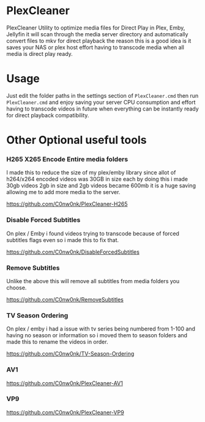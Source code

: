 # PlexCleaner

PlexCleaner Utility to optimize media files for Direct Play in Plex, Emby, Jellyfin it will scan through the media server directory and automatically convert files to mkv for direct playback the reason this is a good idea is it saves your NAS or plex host effort having to transcode media when all media is direct play ready.

# Usage

Just edit the folder paths in the settings section of `PlexCleaner.cmd` then run `PlexCleaner.cmd` and enjoy saving your server CPU consumption and effort having to transcode videos in future when everything can be instantly ready for direct playback compatibility.



# Other Optional useful tools

### H265 X265 Encode Entire media folders

I made this to reduce the size of my plex/emby library since allot of h264/x264 encoded videos was 30GB in size each by doing this i made 30gb videos 2gb in size and 2gb videos became 600mb it is a huge saving allowing me to add more media to the server.

https://github.com/C0nw0nk/PlexCleaner-H265

### Disable Forced Subtitles

On plex / Emby i found videos trying to transcode because of forced subtitles flags even so i made this to fix that.

https://github.com/C0nw0nk/DisableForcedSubtitles

### Remove Subtitles

Unlike the above this will remove all subtitles from media folders you choose.

https://github.com/C0nw0nk/RemoveSubtitles

### TV Season Ordering

On plex / emby i had a issue with tv series being numbered from 1-100 and having no season or information so i moved them to season folders and made this to rename the videos in order.

https://github.com/C0nw0nk/TV-Season-Ordering

### AV1 

https://github.com/C0nw0nk/PlexCleaner-AV1

### VP9

https://github.com/C0nw0nk/PlexCleaner-VP9
